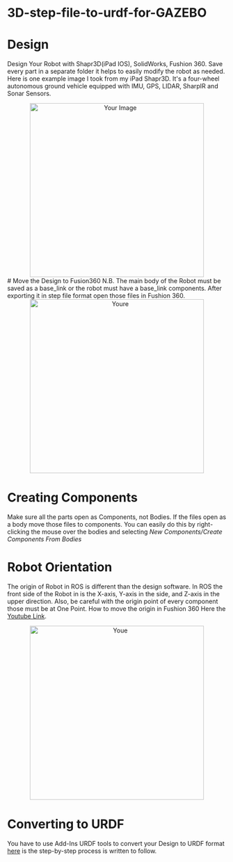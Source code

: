 # 3D-step-file-to-urdf-for-GAZEBO

# Design 
Design Your Robot with Shapr3D(iPad IOS), SolidWorks, Fushion 360. Save every part in a separate folder it helps to easily modify the robot as needed. Here is one example image I took from my iPad Shapr3D. It's a four-wheel autonomous ground vehicle equipped with IMU, GPS, LIDAR, SharpIR and Sonar Sensors.
<div align="center">
  <img src="https://github.com/Tihan-hossain/3D-step-file-to-urdf-for-GAZEBO/assets/73034571/9f6dca02-27a7-4435-8198-e4a6bc8b3b47" alt="Your Image" width="400"/>
</div>
# Move the Design to Fusion360
N.B. The main body of the Robot must be saved as a base_link or the robot must have a base_link components. After exporting it in step file format open those files in Fushion 360.
<div align="center">
  <img src="https://github.com/Tihan-hossain/3D-step-file-to-urdf-for-GAZEBO/assets/73034571/e0070c79-a444-4070-bad2-b6e0d2f9045d" alt="Youre" width="400"/>
</div>

# Creating Components
Make sure all the parts open as Components, not Bodies. If the files open as a body move those files to components. You can easily do this by right-clicking the mouse over the bodies and selecting *New Components/Create Components From Bodies*

# Robot Orientation 
The origin of Robot in ROS is different than the design software. In ROS the front side of the Robot in is the X-axis, Y-axis in the side, and Z-axis in the upper direction. Also, be careful with the origin point of every component those must be at One Point. How to move the origin in Fushion 360 Here the [Youtube Link](https://youtu.be/XOIHVy08mWs?si=J6FnIkxxXJNq7Lhd).
<div align="center">
  <img src="https://github.com/Tihan-hossain/3D-step-file-to-urdf-for-GAZEBO/assets/73034571/4ca3a5bd-cf9f-442d-8778-737f55daadaa" alt="Youe" width="400"/>
</div>

# Converting to URDF
You have to use Add-Ins URDF tools to convert your Design to URDF format [here](https://github.com/syuntoku14/fusion2urdf) is the step-by-step process is written to follow.




